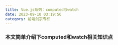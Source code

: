 ```yaml
---
title: Vue.js系列：computed与watch
date: 2023-09-10 03:19:56
category: 前端剑宗专栏
---
```


### 本文简单介绍下computed和watch相关知识点
